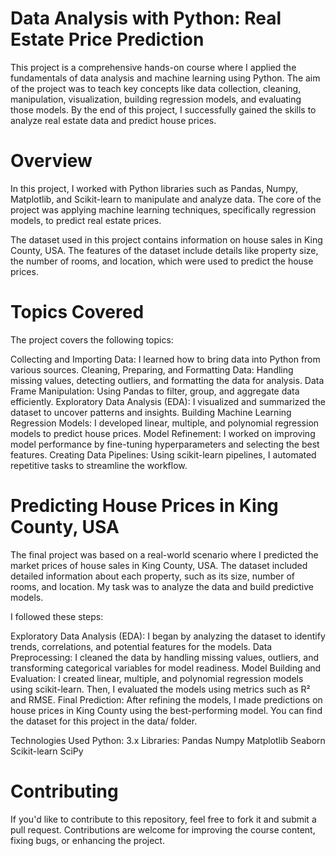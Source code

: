 # Data Analysis with Python: Real Estate Price Prediction

This project is a comprehensive hands-on course where I applied the fundamentals of data analysis and machine learning using Python. The aim of the project was to teach key concepts like data collection, cleaning, manipulation, visualization, building regression models, and evaluating those models. By the end of this project, I successfully gained the skills to analyze real estate data and predict house prices.

# Overview

In this project, I worked with Python libraries such as Pandas, Numpy, Matplotlib, and Scikit-learn to manipulate and analyze data. The core of the project was applying machine learning techniques, specifically regression models, to predict real estate prices.

The dataset used in this project contains information on house sales in King County, USA. The features of the dataset include details like property size, the number of rooms, and location, which were used to predict the house prices.

# Topics Covered

The project covers the following topics:

Collecting and Importing Data: I learned how to bring data into Python from various sources.
Cleaning, Preparing, and Formatting Data: Handling missing values, detecting outliers, and formatting the data for analysis.
Data Frame Manipulation: Using Pandas to filter, group, and aggregate data efficiently.
Exploratory Data Analysis (EDA): I visualized and summarized the dataset to uncover patterns and insights.
Building Machine Learning Regression Models: I developed linear, multiple, and polynomial regression models to predict house prices.
Model Refinement: I worked on improving model performance by fine-tuning hyperparameters and selecting the best features.
Creating Data Pipelines: Using scikit-learn pipelines, I automated repetitive tasks to streamline the workflow.

# Predicting House Prices in King County, USA
The final project was based on a real-world scenario where I predicted the market prices of house sales in King County, USA. The dataset included detailed information about each property, such as its size, number of rooms, and location. My task was to analyze the data and build predictive models.

I followed these steps:

Exploratory Data Analysis (EDA): I began by analyzing the dataset to identify trends, correlations, and potential features for the models.
Data Preprocessing: I cleaned the data by handling missing values, outliers, and transforming categorical variables for model readiness.
Model Building and Evaluation: I created linear, multiple, and polynomial regression models using scikit-learn. Then, I evaluated the models using metrics such as R² and RMSE.
Final Prediction: After refining the models, I made predictions on house prices in King County using the best-performing model.
You can find the dataset for this project in the data/ folder.

Technologies Used
Python: 3.x
Libraries:
Pandas
Numpy
Matplotlib
Seaborn
Scikit-learn
SciPy

# Contributing
If you'd like to contribute to this repository, feel free to fork it and submit a pull request. Contributions are welcome for improving the course content, fixing bugs, or enhancing the project.

